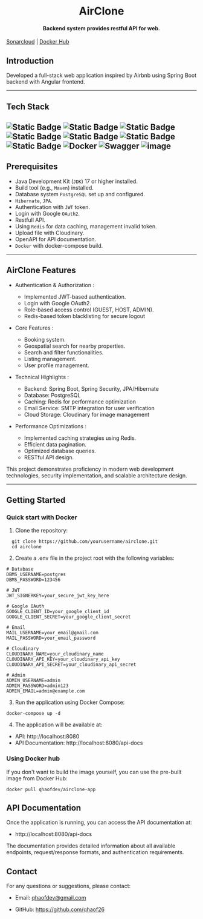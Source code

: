 <h1 align="center">AirClone</h1>
<h4 align="center">Backend system provides restful API for web.</h4>

[Sonarcloud](https://sonarcloud.io/project/overview?id=qhaof26_airbnb-be) | 
[Docker Hub](https://hub.docker.com/r/qhaofdev/airclone-app)

## Introduction
Developed a full-stack web application inspired by Airbnb using Spring Boot backend with Angular frontend.

---
## Tech Stack

![Static Badge](https://img.shields.io/badge/java_17-orange?style=for-the-badge&logo=openjdk&logoColor=white)
![Static Badge](https://img.shields.io/badge/Spring_Boot_3-6DB33F?style=for-the-badge&logo=spring&logoColor=white)
![Static Badge](https://img.shields.io/badge/Postgresql-%234169E1?style=for-the-badge&logo=postgresql&logoColor=white)
![Static Badge](https://img.shields.io/badge/Hibernate-%2359666C?style=for-the-badge&logo=hibernate&logoColor=white)
![Static Badge](https://img.shields.io/badge/JWT-%23000000?style=for-the-badge&logo=jsonwebtokens)
![Static Badge](https://img.shields.io/badge/Cloudinary-%233448C5?style=for-the-badge&logo=cloudinary)
![Static Badge](https://img.shields.io/badge/Redis-%23FF4438?style=for-the-badge&logo=redis&logoColor=white)
![Docker](https://img.shields.io/badge/docker-%230db7ed.svg?style=for-the-badge&logo=docker&logoColor=white)
![Swagger](https://img.shields.io/badge/-Swagger-%23Clojure?style=for-the-badge&logo=swagger&logoColor=white)
![image](https://img.shields.io/badge/maven-C71A36?style=for-the-badge&logo=apachemaven&logoColor=white)
---
## Prerequisites
* Java Development Kit (`JDK`) 17 or higher installed.
* Build tool (e.g., `Maven`) installed.
* Database system `PostgreSQL` set up and configured.
* `Hibernate`, `JPA`.
* Authentication with `JWT` token.
* Login with Google `OAuth2`.
* Restfull API.
* Using `Redis` for data caching, management invalid token.
* Upload file with Cloudinary.
* OpenAPI for API documentation.
* `Docker` with docker-compose build.
---
## AirClone Features
- Authentication & Authorization :
    - Implemented JWT-based authentication.
    - Login with Google OAuth2.
    - Role-based access control (GUEST, HOST, ADMIN).
    - Redis-based token blacklisting for secure logout
- Core Features :
    - Booking system.
    - Geospatial search for nearby properties.
    - Search and filter functionalities.
    - Listing management.
    - User profile management.

- Technical Highlights :
    - Backend: Spring Boot, Spring Security, JPA/Hibernate
    - Database: PostgreSQL
    - Caching: Redis for performance optimization
    - Email Service: SMTP integration for user verification
    - Cloud Storage: Cloudinary for image management
- Performance Optimizations :
    - Implemented caching strategies using Redis.
    - Efficient data pagination.
    - Optimized database queries.
    - RESTful API design.
  
This project demonstrates proficiency in modern web development technologies, security implementation, and scalable architecture design.

---
## Getting Started
### Quick start with Docker
1. Clone the repository:
```
  git clone https://github.com/yourusername/airclone.git
  cd airclone
```

2. Create a .env file in the project root with the following variables:
```text
# Database
DBMS_USERNAME=postgres
DBMS_PASSWORD=123456

# JWT
JWT_SIGNERKEY=your_secure_jwt_key_here

# Google OAuth
GOOGLE_CLIENT_ID=your_google_client_id
GOOGLE_CLIENT_SECRET=your_google_client_secret

# Email
MAIL_USERNAME=your_email@gmail.com
MAIL_PASSWORD=your_email_password

# Cloudinary
CLOUDINARY_NAME=your_cloudinary_name
CLOUDINARY_API_KEY=your_cloudinary_api_key
CLOUDINARY_API_SECRET=your_cloudinary_api_secret

# Admin
ADMIN_USERNAME=admin
ADMIN_PASSWORD=admin123
ADMIN_EMAIL=admin@example.com
```

3. Run the application using Docker Compose:
```
docker-compose up -d
```

4. The application will be available at:
- API: http://localhost:8080
- API Documentation: http://localhost:8080/api-docs

### Using Docker hub
If you don't want to build the image yourself, you can use the pre-built image from Docker Hub:

```
docker pull qhaofdev/airclone-app
```

## API Documentation
Once the application is running, you can access the API documentation at:

- http://localhost:8080/api-docs

The documentation provides detailed information about all available endpoints, request/response formats, and authentication requirements.

## Contact

For any questions or suggestions, please contact:

- Email: qhaofdev@gmail.com

- GitHub: https://github.com/qhaof26